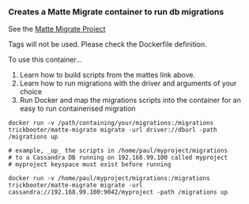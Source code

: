 ### Creates a Matte Migrate container to run db migrations

See the [Matte Migrate Project](https://github.com/mattes/migrate)

Tags will not be used. Please check the Dockerfile definition.

To use this container...

1. Learn how to build scripts from the mattes link above. 
2. Learn how to run migrations with the driver and arguments of your choice
3. Run Docker and map the migrations scripts into the container for an easy to run containerised migration

```
docker run -v /path/containing/your/migrations:/migrations trickbooter/matte-migrate migrate -url driver://dburl -path /migrations up

# example, _up_ the scripts in /home/paul/myproject/migrations 
# to a Cassandra DB running on 192.168.99.100 called myproject
# myproject keyspace must exist before running

docker run -v /home/paul/myproject/migrations:/migrations trickbooter/matte-migrate migrate -url cassandra://192.168.99.100:9042/myproject -path /migrations up
```
 
